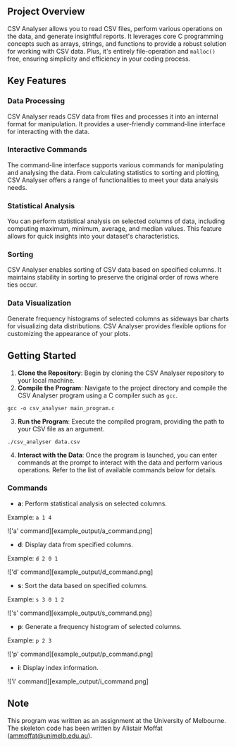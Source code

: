 ## Project Overview

CSV Analyser allows you to read CSV files, perform various operations on the data, and generate insightful reports. It leverages core C programming concepts such as arrays, strings, and functions to provide a robust solution for working with CSV data. Plus, it's entirely file-operation and `malloc()` free, ensuring simplicity and efficiency in your coding process.

## Key Features

### Data Processing

CSV Analyser reads CSV data from files and processes it into an internal format for manipulation. It provides a user-friendly command-line interface for interacting with the data.

### Interactive Commands

The command-line interface supports various commands for manipulating and analysing the data. From calculating statistics to sorting and plotting, CSV Analyser offers a range of functionalities to meet your data analysis needs.

### Statistical Analysis

You can perform statistical analysis on selected columns of data, including computing maximum, minimum, average, and median values. This feature allows for quick insights into your dataset's characteristics.

### Sorting

CSV Analyser enables sorting of CSV data based on specified columns. It maintains stability in sorting to preserve the original order of rows where ties occur.

### Data Visualization

Generate frequency histograms of selected columns as sideways bar charts for visualizing data distributions. CSV Analyser provides flexible options for customizing the appearance of your plots.

## Getting Started
1. **Clone the Repository**: Begin by cloning the CSV Analyser repository to your local machine.
2. **Compile the Program**: Navigate to the project directory and compile the CSV Analyser program using a C compiler such as `gcc`.

`gcc -o csv_analyser main_program.c`

3. **Run the Program**: Execute the compiled program, providing the path to your CSV file as an argument.
   
`./csv_analyser data.csv`

4. **Interact with the Data**: Once the program is launched, you can enter commands at the prompt to interact with the data and perform various operations. Refer to the list of available commands below for details.

### Commands

- **a**: Perform statistical analysis on selected columns.

Example: `a 1 4`

!['a' command][example_output/a_command.png]

- **d**: Display data from specified columns.

Example: `d 2 0 1`

!['d' command][example_output/d_command.png]

- **s**: Sort the data based on specified columns.

Example: `s 3 0 1 2`

!['s' command][example_output/s_command.png]

- **p**: Generate a frequency histogram of selected columns.

Example: `p 2 3`

!['p' command][example_output/p_command.png]

- **i**: Display index information.

!['i' command][example_output/i_command.png]

## Note ##
This program was written as an assignment at the University of Melbourne. 
The skeleton code has been written by Alistair Moffat (ammoffat@unimelb.edu.au).
